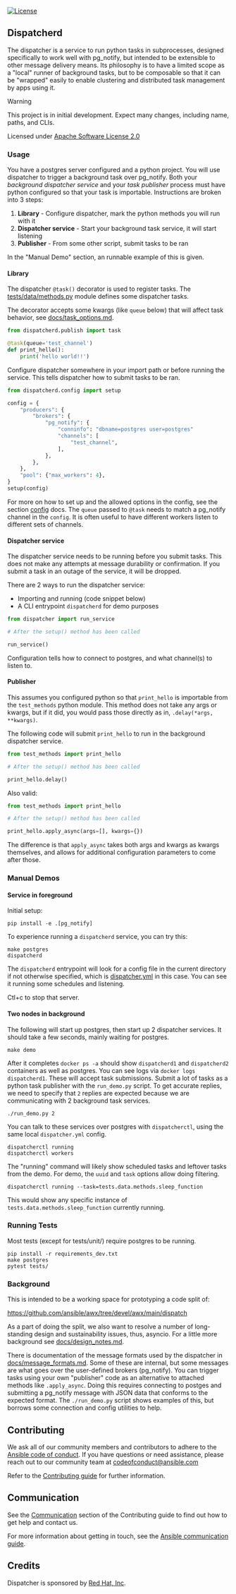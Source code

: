 <!-- License Badge -->
[![License](https://img.shields.io/badge/License-Apache_2.0-blue.svg)](https://github.com/ansible/dispatcher/blob/main/LICENSE)

## Dispatcherd

The dispatcher is a service to run python tasks in subprocesses,
designed specifically to work well with pg_notify,
but intended to be extensible to other message delivery means.
Its philosophy is to have a limited scope
as a "local" runner of background tasks, but to be composable
so that it can be "wrapped" easily to enable clustering and
distributed task management by apps using it.

> [!WARNING]
> This project is in initial development. Expect many changes, including name, paths, and CLIs.

Licensed under [Apache Software License 2.0](LICENSE)

### Usage

You have a postgres server configured and a python project.
You will use dispatcher to trigger a background task over pg_notify.
Both your *background dispatcher service* and your *task publisher* process must have
python configured so that your task is importable. Instructions are broken into 3 steps:

1. **Library** - Configure dispatcher, mark the python methods you will run with it
2. **Dispatcher service** - Start your background task service, it will start listening
3. **Publisher** - From some other script, submit tasks to be ran

In the "Manual Demo" section, an runnable example of this is given.

#### Library

The dispatcher `@task()` decorator is used to register tasks.
The [tests/data/methods.py](tests/data/methods.py) module defines some
dispatcher tasks.

The decorator accepts some kwargs (like `queue` below) that will affect task behavior,
see [docs/task_options.md](docs/task_options.md).

```python
from dispatcherd.publish import task

@task(queue='test_channel')
def print_hello():
    print('hello world!!')
```

Configure dispatcher somewhere in your import path or before running the service.
This tells dispatcher how to submit tasks to be ran.

```python
from dispatcherd.config import setup

config = {
    "producers": {
        "brokers": {
            "pg_notify": {
                "conninfo": "dbname=postgres user=postgres"
                "channels": [
                    "test_channel",
                ],
            },
        },
    },
    "pool": {"max_workers": 4},
}
setup(config)
```

For more on how to set up and the allowed options in the config,
see the section [config](docs/config.md) docs.
The `queue` passed to `@task` needs to match a pg_notify channel in the `config`.
It is often useful to have different workers listen to different sets of channels.

#### Dispatcher service

The dispatcher service needs to be running before you submit tasks.
This does not make any attempts at message durability or confirmation.
If you submit a task in an outage of the service, it will be dropped.

There are 2 ways to run the dispatcher service:

- Importing and running (code snippet below)
- A CLI entrypoint `dispatcherd` for demo purposes

```python
from dispatcher import run_service

# After the setup() method has been called

run_service()
```

Configuration tells how to connect to postgres, and what channel(s) to listen to.

#### Publisher

This assumes you configured python so that `print_hello` is importable
from the `test_methods` python module.
This method does not take any args or kwargs, but if it did, you would
pass those directly as in, `.delay(*args, **kwargs)`.

The following code will submit `print_hello` to run in the background dispatcher service.

```python
from test_methods import print_hello

# After the setup() method has been called

print_hello.delay()
```

Also valid:

```python
from test_methods import print_hello

# After the setup() method has been called

print_hello.apply_async(args=[], kwargs={})
```

The difference is that `apply_async` takes both args and kwargs as kwargs themselves,
and allows for additional configuration parameters to come after those.

### Manual Demos

#### Service in foreground

Initial setup:

```
pip install -e .[pg_notify]
```

To experience running a `dispatcherd` service, you can try this:

```
make postgres
dispatcherd
```

The `dispatcherd` entrypoint will look for a config file in the current
directory if not otherwise specified, which is [dispatcher.yml](dispatcher.yml)
in this case. You can see it running some schedules and listening.

Ctl+c to stop that server.

#### Two nodes in background

The following will start up postgres, then start up 2 dispatcher services.
It should take a few seconds, mainly waiting for postgres.

```
make demo
```

After it completes `docker ps -a` should show `dispatcherd1` and `dispatcherd2`
containers as well as postgres. You can see logs via `docker logs dispatcherd1`.
These will accept task submissions. Submit a lot of tasks as a python
task publisher with the `run_demo.py` script. To get accurate replies,
we need to specify that `2` replies are expected because we are
communicating with 2 background task services.

```
./run_demo.py 2
```

You can talk to these services over postgres with `dispatcherctl`,
using the same local `dispatcher.yml` config.

```
dispatcherctl running
dispatcherctl workers
```

The "running" command will likely show scheduled tasks and leftover tasks from the demo.
For demo, the `uuid` and `task` options allow doing filtering.

```
dispatcherctl running --task=tests.data.methods.sleep_function
```

This would show any specific instance of `tests.data.methods.sleep_function` currently running.

### Running Tests

Most tests (except for tests/unit/) require postgres to be running.

```
pip install -r requirements_dev.txt
make postgres
pytest tests/
```

### Background

This is intended to be a working space for prototyping a code split of:

<https://github.com/ansible/awx/tree/devel/awx/main/dispatch>

As a part of doing the split, we also want to resolve a number of
long-standing design and sustainability issues, thus, asyncio.
For a little more background see [docs/design_notes.md](docs/design_notes.md).

There is documentation of the message formats used by the dispatcher
in [docs/message_formats.md](docs/message_formats.md). Some of these are internal,
but some messages are what goes over the user-defined brokers (pg_notify).
You can trigger tasks using your own "publisher" code as an alternative
to attached methods like `.apply_async`. Doing this requires connecting
to postges and submitting a pg_notify message with JSON data
that conforms to the expected format.
The `./run_demo.py` script shows examples of this, but borrows some
connection and config utilities to help.

## Contributing

We ask all of our community members and contributors to adhere to the [Ansible code of conduct](https://docs.ansible.com/ansible/latest/community/code_of_conduct.html).
If you have questions or need assistance, please reach out to our community team at <codeofconduct@ansible.com>

Refer to the [Contributing guide](docs/contributing.md) for further information.

## Communication

See the [Communication](https://github.com/ansible/dispatcher/blob/main/docs/contributing.md#communication) section of the
Contributing guide to find out how to get help and contact us.

For more information about getting in touch, see the
[Ansible communication guide](https://docs.ansible.com/ansible/devel/community/communication.html).

## Credits

Dispatcher is sponsored by [Red Hat, Inc](https://www.redhat.com).
